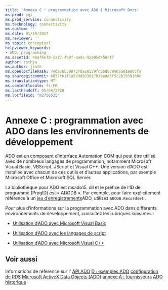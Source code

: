 ```yaml
---
title: 'Annexe C : programmation avec ADO | Microsoft Docs'
ms.prod: sql
ms.prod_service: connectivity
ms.technology: connectivity
ms.custom: ''
ms.date: 01/19/2017
ms.reviewer: ''
ms.topic: conceptual
helpviewer_keywords:
- ADO, programming
ms.assetid: 40af6e70-2a37-480f-aadc-92095d450af7
author: rothja
ms.author: jroth
ms.openlocfilehash: 7ed57bb3087378ac6529fc5bd8c8a0aa01e06cfa
ms.sourcegitcommit: 6037fb1f1a5ddd933017029eda5f5c281939100c
ms.translationtype: MT
ms.contentlocale: fr-FR
ms.lasthandoff: 05/04/2020
ms.locfileid: "82758525"
---
```

# <a name="appendix-c-programming-with-ado-in-development-environments"></a>Annexe C : programmation avec ADO dans les environnements de développement
ADO est un composant d’interface Automation COM qui peut être utilisé avec de nombreux langages de programmation, notamment Microsoft Visual Basic, VBScript, JScript et Visual C++. Une version d’ADO est installée avec chacun de ces outils et d’autres applications, par exemple Microsoft Office et Microsoft SQL Server.

 La bibliothèque pour ADO est msado15. dll et le préfixe de l’ID de programme (ProgID) est « ADODB ». Par exemple, pour faire explicitement référence à un [jeu d’enregistrements](../../../ado/reference/ado-api/recordset-object-ado.md)ADO, utilisez `ADODB.Recordset` .

 Pour plus d’informations sur la programmation avec ADO dans différents environnements de développement, consultez les rubriques suivantes :

-   [Utilisation d’ADO avec Microsoft Visual Basic](../../../ado/guide/appendixes/using-ado-with-microsoft-visual-basic.md)

-   [Utilisation d’ADO avec les langages de script](../../../ado/guide/appendixes/using-ado-with-scripting-languages.md)

-   [Utilisation d’ADO avec Microsoft Visual C++](../../../ado/guide/appendixes/using-ado-with-microsoft-visual-c.md)

## <a name="see-also"></a>Voir aussi
 Informations de référence sur l' [API ADO](../../../ado/reference/ado-api/ado-api-reference.md) [D : exemples ADO](../../../ado/guide/appendixes/appendix-d-ado-samples.md) [configuration de RDS](../../../ado/guide/remote-data-service/configuring-rds.md) [Microsoft ActiveX Data Objects (ADO)](../../../ado/microsoft-activex-data-objects-ado.md) [annexe A : fournisseurs](../../../ado/guide/appendixes/appendix-a-providers.md) [ADO historique](../../../ado/guide/ado-history.md)
